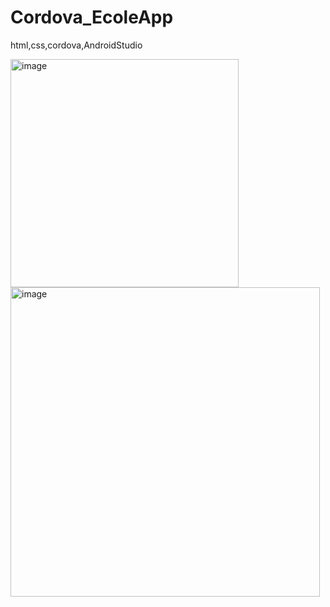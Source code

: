 # Cordova_EcoleApp
html,css,cordova,AndroidStudio


<img width="365" alt="image" src="https://github.com/ojingjing/Cordova_App/assets/48702158/f39b5697-7f10-4516-b87e-e6b203a02a7b">

<img width="495" alt="image" src="https://github.com/ojingjing/Cordova_EcoleApp/assets/48702158/5ac14f18-b90f-4836-a66c-7fb0cab15081">
